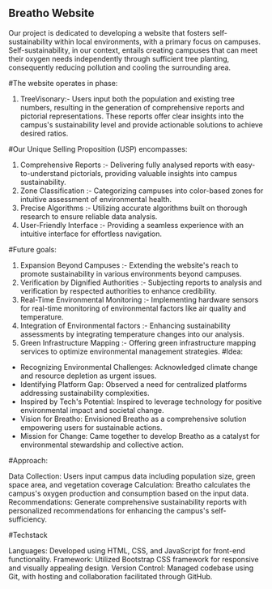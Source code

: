 ## Breatho Website
Our project is dedicated to developing a website that fosters self-sustainability within local environments, with a primary focus on campuses. Self-sustainability, in our context, entails creating campuses that can meet their oxygen needs independently through sufficient tree planting, consequently reducing pollution and cooling the surrounding area.

#The website operates in phase:
1. TreeVisonary:- Users input both the population and existing tree numbers, resulting in the generation of comprehensive reports and pictorial representations. These reports offer clear insights into the campus's sustainability level and provide actionable solutions to achieve desired ratios.

#Our Unique Selling Proposition (USP) encompasses:
1. Comprehensive Reports :- Delivering fully analysed reports with easy-to-understand pictorials, providing valuable insights into campus sustainability.
2. Zone Classification :- Categorizing campuses into color-based zones for intuitive assessment of environmental health.
4. Precise Algorithms :- Utilizing accurate algorithms built on thorough research to ensure reliable data analysis.
5. User-Friendly Interface :- Providing a seamless experience with an intuitive interface for effortless navigation.

#Future goals:
1. Expansion Beyond Campuses :- Extending the website's reach to promote sustainability in various environments beyond campuses.
2. Verification by Dignified Authorities :- Subjecting reports to analysis and verification by respected authorities to enhance credibility.
3. Real-Time Environmental Monitoring :- Implementing hardware sensors for real-time monitoring of environmental factors like air quality and temperature.
4. Integration of Environmental factors :- Enhancing sustainability assessments by integrating temperature changes into our analysis.
5. Green Infrastructure Mapping :- Offering green infrastructure mapping services to optimize environmental management strategies.
#Idea:
- Recognizing Environmental Challenges: Acknowledged climate change and resource depletion as urgent issues.
- Identifying Platform Gap: Observed a need for centralized platforms addressing sustainability complexities.
- Inspired by Tech's Potential: Inspired to leverage technology for positive environmental impact and societal change.
- Vision for Breatho: Envisioned Breatho as a comprehensive solution empowering users for sustainable actions.
- Mission for Change: Came together to develop Breatho as a catalyst for environmental stewardship and collective action.

#Approach:

Data Collection: Users input campus data including population size, green space area, and vegetation coverage
Calculation: Breatho calculates the campus's oxygen production and consumption based on the input data.
Recommendations: Generate comprehensive sustainability reports with personalized recommendations for enhancing the campus's self-sufficiency.

#Techstack

Languages: Developed using HTML, CSS, and JavaScript for front-end functionality.
Framework: Utilized Bootstrap CSS framework for responsive and visually appealing design.
Version Control: Managed codebase using Git, with hosting and collaboration facilitated through GitHub.
